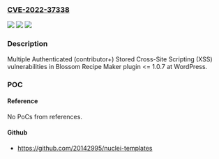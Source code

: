 ### [CVE-2022-37338](https://cve.mitre.org/cgi-bin/cvename.cgi?name=CVE-2022-37338)
![](https://img.shields.io/static/v1?label=Product&message=Blossom%20Recipe%20Maker%20(WordPress%20plugin)&color=blue)
![](https://img.shields.io/static/v1?label=Version&message=%3C%3D%201.0.7%3C%3D%201.0.7%20&color=brighgreen)
![](https://img.shields.io/static/v1?label=Vulnerability&message=CWE-79%20Cross-site%20Scripting%20(XSS)&color=brighgreen)

### Description

Multiple Authenticated (contributor+) Stored Cross-Site Scripting (XSS) vulnerabilities in Blossom Recipe Maker plugin <= 1.0.7 at WordPress.

### POC

#### Reference
No PoCs from references.

#### Github
- https://github.com/20142995/nuclei-templates


